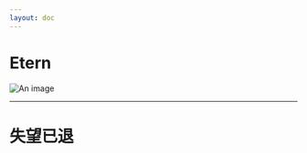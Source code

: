 ```yaml
---
layout: doc
---
```

# Etern
![An image](http://q1.qlogo.cn/g?b=qq&nk=941651914&s=160)
_________________
# 失望已退